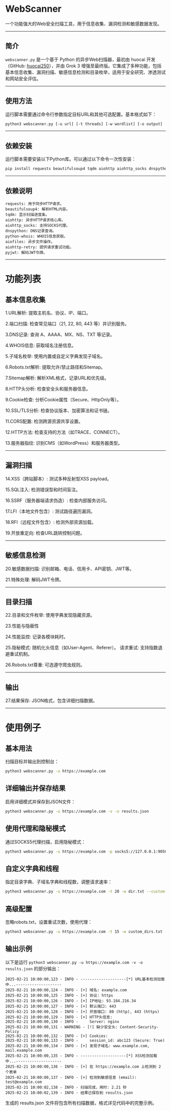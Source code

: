 # WebScanner

一个功能强大的Web安全扫描工具，用于信息收集、漏洞检测和敏感数据发现。

---

## 简介

`webscanner.py` 是一个基于 Python 的异步Web扫描器，最初由 huocai 开发（GitHub: [huocai250](https://www.github.com/huocai250)），并由 Grok 3 增强至最终版。它集成了多种功能，包括基本信息收集、漏洞扫描、敏感信息检测和目录枚举，适用于安全研究、渗透测试和网站安全评估。

---

## 使用方法

运行脚本需要通过命令行参数指定目标URL和其他可选配置。基本格式如下：

```bash
python3 webscanner.py [-u url] [-t threads] [-w wordlist] [-o output] [-v] [-p proxy] [-r rate] [-s] [--no-robots] [--retries retries] [--custom-wordlist file]
```

---

## 依赖安装

运行脚本需要安装以下Python库。可以通过以下命令一次性安装：

```bash
pip install requests beautifulsoup4 tqdm aiohttp aiohttp_socks dnspython python-whois aiofiles aiohttp-retry pyjwt
```

---

## 依赖说明

```text
requests: 用于同步HTTP请求。
beautifulsoup4: 解析HTML内容。
tqdm: 显示扫描进度条。
aiohttp: 异步HTTP请求核心库。
aiohttp_socks: 支持SOCKS代理。
dnspython: DNS记录查询。
python-whois: WHOIS信息获取。
aiofiles: 异步文件操作。
aiohttp-retry: 提供请求重试功能。
pyjwt: 解码JWT令牌。
```

---

# 功能列表

## 基本信息收集

1.URL解析: 提取主机名、协议、IP、端口。

2.端口扫描: 检查常见端口（21, 22, 80, 443 等）并识别服务。

3.DNS记录: 查询 A、AAAA、MX、NS、TXT 等记录。

4.WHOIS信息: 获取域名注册信息。

5.子域名枚举: 使用内置或自定义字典发现子域名。

6.Robots.txt解析: 提取允许/禁止路径和Sitemap。

7.Sitemap解析: 解析XML格式，记录URL和优先级。

8.HTTP头分析: 检查安全头和服务器信息。

9.Cookie检查: 分析Cookie属性（Secure、HttpOnly等）。

10.SSL/TLS分析: 检查协议版本、加密算法和证书链。

11.CORS配置: 检测跨源资源共享设置。

12.HTTP方法: 检查支持的方法（如TRACE、CONNECT）。

13.服务器指纹: 识别CMS（如WordPress）和服务器类型。

---

## 漏洞扫描

14.XSS（跨站脚本）: 测试多种反射型XSS payload。

15.SQL注入: 检测错误型和时间盲注。

16.SSRF（服务器端请求伪造）: 检查内部服务访问。

17.LFI（本地文件包含）: 测试路径遍历漏洞。

18.RFI（远程文件包含）: 检测外部资源加载。

19.开放重定向: 检查URL跳转控制问题。

---

## 敏感信息检测

20.敏感数据扫描: 识别邮箱、电话、信用卡、API密钥、JWT等。

21.特殊处理: 解码JWT令牌。

---

## 目录扫描

22.目录和文件枚举: 使用字典发现隐藏资源。

23.性能与隐蔽性

24.性能监控: 记录各模块耗时。

25.隐秘模式: 随机化头信息（如User-Agent、Referer）。
请求重试: 支持指数退避重试机制。

26.Robots.txt尊重: 可选遵守爬虫规则。

---

## 输出

27.结果保存: JSON格式，包含详细扫描数据。

---

# 使用例子

## 基本用法

扫描目标并输出到控制台：

```bash
python3 webscanner.py -u https://example.com
```

## 详细输出并保存结果

启用详细模式并保存到JSON文件：

```bash
python3 webscanner.py -u https://example.com -v -o results.json
```
## 使用代理和隐秘模式

通过SOCKS5代理扫描，启用隐秘模式：

```bash
python3 webscanner.py -u https://example.com -p socks5://127.0.0.1:9050 -s -v
```

## 自定义字典和线程

指定目录字典、子域名字典和线程数，调整请求速率：

```bash
python3 webscanner.py -u https://example.com -t 20 -w dir.txt --custom-wordlist subdomains.txt -r 50 -v -o scan_results.json
```

## 高级配置

忽略robots.txt，设置重试次数，使用代理：

```bash
python3 webscanner.py -u https://example.com -t 15 -w custom_dirs.txt -p http://proxy.example.com:8080 -r 75 -s --no-robots --retries 5 -v -o detailed_results.json
```

## 输出示例

以下是运行 `python3 webscanner.py -u https://example.com -v -o results.json` 的部分输出：

```plaintext
2025-02-21 10:00:00,123 - INFO - --------------------[*] URL基本检测加载中...--------------------
2025-02-21 10:00:00,124 - INFO - [+] 域名: example.com
2025-02-21 10:00:00,125 - INFO - [+] 协议: https
2025-02-21 10:00:00,126 - INFO - [+] IP地址: 93.184.216.34
2025-02-21 10:00:00,127 - INFO - [+] 默认端口: 443
2025-02-21 10:00:00,128 - INFO - [+] 开放端口: 80 (http), 443 (https)
2025-02-21 10:00:00,129 - INFO - [+] HTTP头信息:
2025-02-21 10:00:00,130 - INFO -     Server: nginx
2025-02-21 10:00:00,131 - WARNING - [!] 缺少安全头: Content-Security-Policy
2025-02-21 10:00:00,132 - INFO - [+] Cookies:
2025-02-21 10:00:00,133 - INFO -     session_id: abc123 (Secure: True)
2025-02-21 10:00:00,134 - INFO - [+] 发现子域名: www.example.com, mail.example.com
2025-02-21 10:00:00,135 - INFO - --------------------[*] XSS检测加载中...--------------------
2025-02-21 10:00:00,136 - INFO - [+] 在 https://example.com 上检测到 2 个表单
2025-02-21 10:00:00,137 - INFO - [+] 检测到敏感信息 (email): test@example.com
2025-02-21 10:00:02,138 - INFO - 扫描完成，用时: 2.21 秒
2025-02-21 10:00:02,139 - INFO - 结果已保存到 results.json
```

生成的 results.json 文件将包含所有扫描数据，格式详见代码中的完整示例。